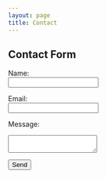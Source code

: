 ```yaml
---
layout: page
title: Contact
---
```




<h2>Contact Form</h2>

<form action="/send-email.php" method="POST">
  <label for="name">Name:</label><br>
  <input type="text" id="name" name="name" required>

  <label for="email">Email:</label><br>
  <input type="email" id="email" name="email" required>

  <label for="message">Message:</label><br>
  <textarea id="message" name="message" required></textarea>

  <button type="submit">Send</button>
</form>


